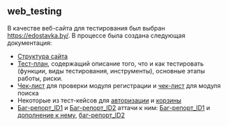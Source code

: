 ## web_testing
В качестве веб-сайта для тестирования был выбран https://edostavka.by/. В процессе была создана следующая документация:
<ul>
<li><a href = "https://github.com/Nomasqwe/web_testing/blob/main/Mind-map.pdf">Структура сайта</a></li>
<li><a href = "https://github.com/Nomasqwe/web_testing/blob/main/Test-plan.pdf">Тест-план</a>, содержащий описание того, что и как тестировать (функции, виды тестирования, инструменты), основные этапы работы, риски.</li>
<li><a href= "https://docs.google.com/spreadsheets/d/1t9moGtQR250H4D2pRoBFaeALCcO6mEPG/edit?usp=sharing&ouid=100125550971779851040&rtpof=true&sd=true">Чек-лист</a> для проверки модуля регистрации и <a href = "https://docs.google.com/spreadsheets/d/18M4drIGlXZABBhnQkHCE8X2WZY0qEyXN/edit?usp=sharing&ouid=100125550971779851040&rtpof=true&sd=true">чек-лист</a> для модуля поиска</li>
<li> Некоторые из тест-кейсов для <a href = "https://github.com/Nomasqwe/web_testing/blob/main/Autorization.pdf">авторизации</a> и <a href = "https://github.com/Nomasqwe/web_testing/blob/main/Cart.pdf">корзины</a></li>
<li><a href = "https://github.com/Nomasqwe/web_testing/blob/main/input_password.pdf">Баг-репорт_ID1</a> и <a href = "https://github.com/Nomasqwe/web_testing/blob/main/Error_500.pdf">Баг-репорт_ID2</a> аттачи к ним: <a href = "https://github.com/Nomasqwe/web_testing/blob/main/element_overlay.png">Баг-репорт_ID1</a> и <a href = "https://github.com/Nomasqwe/web_testing/blob/main/example_fix.png">дополнение к нему</a>, <a href = "https://github.com/Nomasqwe/web_testing/blob/main/Error_500.png">баг-репорт_ID2</a></li>
</ul>